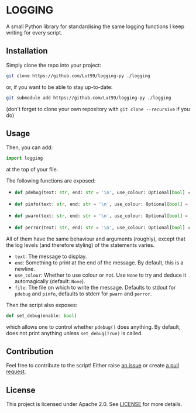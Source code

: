 # LOGGING
A small Python library for standardising the same logging functions I keep writing for every script.


## Installation
Simply clone the repo into your project:
```sh
git clone https://github.com/Lut99/logging-py ./logging
```
or, if you want to be able to stay up-to-date:
```sh
git submodule add https://github.com/Lut99/logging-py ./logging
```

(don't forget to clone your own repository with `git clone --recursive` if you do)


## Usage
Then, you can add:
```python
import logging
```
at the top of your file.

The following functions are exposed:
- ```python
  def pdebug(text: str, end: str = '\n', use_colour: Optional[bool] = None, file: TextIOWrapper = sys.stderr)
  ```
- ```python
  def pinfo(text: str, end: str = '\n', use_colour: Optional[bool] = None, file: TextIOWrapper = sys.stderr)
  ```
- ```python
  def pwarn(text: str, end: str = '\n', use_colour: Optional[bool] = None, file: TextIOWrapper = sys.stderr)
  ```
- ```python
  def perror(text: str, end: str = '\n', use_colour: Optional[bool] = None, file: TextIOWrapper = sys.stderr)
  ```

All of them have the same behaviour and arguments (roughly), except that the log levels (and therefore styling) of the statements varies.
- `text`: The message to display.
- `end`: Something to print at the end of the message. By default, this is a newline.
- `use_colour`: Whether to use colour or not. Use `None` to try and deduce it automagically (default: `None`).
- `file`: The file on which to write the message. Defaults to stdout for `pdebug` and `pinfo`, defaults to stderr for `pwarn` and `perror`.

Then the script also exposes:
```python
def set_debug(enable: bool)
```
which allows one to control whether `pdebug()` does anything. By default, does not print anything unless `set_debug(True)` is called.


## Contribution
Feel free to contribute to the script! Either raise [an issue](/Lut99/logging-py/issues) or create [a pull request](/Lut99/logging-py/pulls).


## License
This project is licensed under Apache 2.0. See [LICENSE](./LICENSE) for more details.
